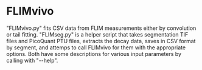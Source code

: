 # FLIMvivo

"FLIMvivo.py" fits CSV data from FLIM measurements either by convolution or tail fitting. "FLIMseg.py" is a helper script that takes segmentation TIF files and PicoQuant PTU files, extracts the decay data, saves in CSV format by segment, and attemps to call FLIMvivo for them with the appropriate options. Both have some descriptions for various input parameters by calling with "--help".
